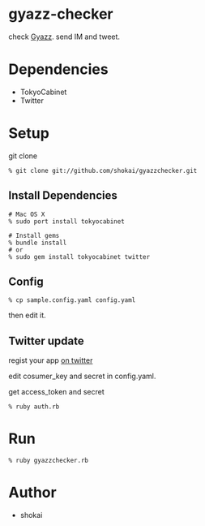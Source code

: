 gyazz-checker
=============

check [Gyazz](http://gyazz.com/). send IM and tweet.


Dependencies
============

* TokyoCabinet
* Twitter


Setup
=====

git clone

    % git clone git://github.com/shokai/gyazzchecker.git


Install Dependencies
--------------------

    # Mac OS X
    % sudo port install tokyocabinet
  
    # Install gems
    % bundle install
    # or
    % sudo gem install tokyocabinet twitter


Config
------

    % cp sample.config.yaml config.yaml

then edit it.

Twitter update
--------------

regist your app [on twitter](http://twitter.com/apps/new)

edit cosumer_key and secret in config.yaml.

get access_token and secret

    % ruby auth.rb


Run
===

    % ruby gyazzchecker.rb

Author
======

* shokai